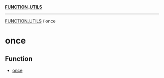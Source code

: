 [**FUNCTION_UTILS**](../README.md)

***

[FUNCTION_UTILS](../README.md) / once

# once

## Function

- [once](functions/once.md)
